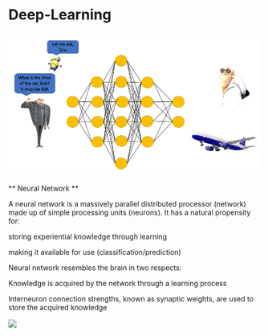 # Deep-Learning




![](https://github.com/BALAJIHARIDASAN/Deep-Learning/blob/main/dl.gif)


** Neural Network **

A neural network is a massively parallel distributed processor (network) made up of simple processing units (neurons). It has a natural propensity for:

storing experiential knowledge through learning

making it available for use (classification/prediction)

Neural network resembles the brain in two respects:

Knowledge is acquired by the network through a learning process

Interneuron connection strengths, known as synaptic weights, are used to store the acquired knowledge

<img src="https://firebasestorage.googleapis.com/v0/b/deep-learning-crash-course.appspot.com/o/3MLExample.png?alt=media&token=153c3e16-5f9b-4fb9-a47e-b348b976262b" width="700" align="center"/>
